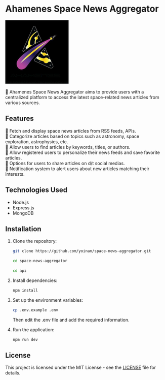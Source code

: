 # Ahamenes Space News Aggregator

<!-- ![Ahamenes Logo](./logo.jpg) -->
<img src="./logo.jpg" alt="Ahamenes Logo" width="200" height="200">


🎯 Ahamenes Space News Aggregator aims to provide users with a centralized platform to access the latest space-related news articles from various sources.

## Features

🔑 Fetch and display space news articles from RSS feeds, APIs. <br>
🔑 Categorize articles based on topics such as astronomy, space exploration, astrophysics, etc.<br>
🔑 Allow users to find articles by keywords, titles, or authors.<br>
🔑 Allow registered users to personalize their news feeds and save favorite articles.<br>
🔑 Options for users to share articles on d/t social medias.<br>
🔑 Notification system to alert users about new articles matching their interests.<br>

## Technologies Used

- Node.js
- Express.js
- MongoDB

## Installation

1. Clone the repository:

   ```bash
   git clone https://github.com/yoinan/space-news-aggregator.git
   ```

   ```bash
   cd space-news-aggregator
   ```

   ```bash
   cd api
   ```

2. Install dependencies:

   ```bash
   npm install
   ```

3. Set up the environment variables:

   ```bash
   cp .env.example .env
   ```

   Then edit the .env file and add the required information.

4. Run the application:

   ```bash
   npm run dev
   ```

## License

This project is licensed under the MIT License - see the [LICENSE](LICENSE) file for details.
